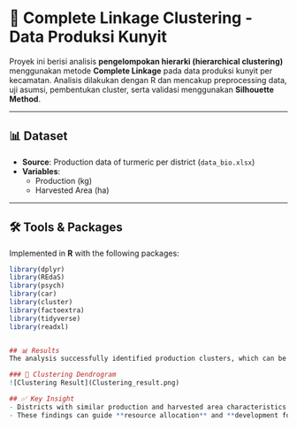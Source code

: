 # 🌿 Complete Linkage Clustering - Data Produksi Kunyit

Proyek ini berisi analisis **pengelompokan hierarki (hierarchical clustering)** menggunakan metode **Complete Linkage** pada data produksi kunyit per kecamatan. Analisis dilakukan dengan R dan mencakup preprocessing data, uji asumsi, pembentukan cluster, serta validasi menggunakan **Silhouette Method**.

---

## 📊 Dataset
- **Source**: Production data of turmeric per district (`data_bio.xlsx`)  
- **Variables**:
  - Production (kg)  
  - Harvested Area (ha) 

---

## 🛠️ Tools & Packages
Implemented in **R** with the following packages: 

```r
library(dplyr)
library(REdaS) 
library(psych)
library(car)
library(cluster)
library(factoextra)
library(tidyverse)
library(readxl)


## 📊 Results
The analysis successfully identified production clusters, which can be used for **agricultural planning and policy recommendations**.

### 📌 Clustering Dendrogram
![Clustering Result](Clustering_result.png)

## ✅ Key Insight
- Districts with similar production and harvested area characteristics are grouped into the same cluster.  
- These findings can guide **resource allocation** and **development focus**.
